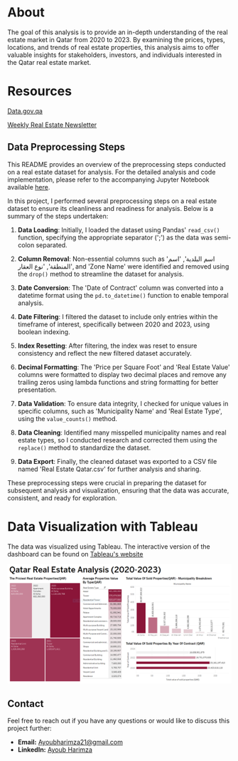 # About
The goal of this analysis is to provide an in-depth understanding of the real estate market in Qatar from 2020 to 2023. By examining the prices, types, locations, and trends of real estate properties, this analysis aims to offer valuable insights for stakeholders, investors, and individuals interested in the Qatar real estate market.

# Resources
[Data.gov.qa](https://www.data.gov.qa/pages/default/)

[Weekly Real Estate Newsletter](https://www.data.gov.qa/explore/dataset/weekly-real-estate-newsletter/information/)

## Data Preprocessing Steps

This README provides an overview of the preprocessing steps conducted on a real estate dataset for analysis. For the detailed analysis and code implementation, please refer to the accompanying Jupyter Notebook available [here](https://github.com/Ayoub-Harimza/Qatar-Real-Estate-Analysis/blob/main/Qatar%20Real%20Estate%20Dataset.ipynb).

In this project, I performed several preprocessing steps on a real estate dataset to ensure its cleanliness and readiness for analysis. Below is a summary of the steps undertaken:

1. **Data Loading**: Initially, I loaded the dataset using Pandas' `read_csv()` function, specifying the appropriate separator (';') as the data was semi-colon separated.

2. **Column Removal**: Non-essential columns such as 'اسم البلدية', 'اسم المنطقة', 'نوع العقار', and 'Zone Name' were identified and removed using the `drop()` method to streamline the dataset for analysis.

3. **Date Conversion**: The 'Date of Contract' column was converted into a datetime format using the `pd.to_datetime()` function to enable temporal analysis.

4. **Date Filtering**: I filtered the dataset to include only entries within the timeframe of interest, specifically between 2020 and 2023, using boolean indexing.

5. **Index Resetting**: After filtering, the index was reset to ensure consistency and reflect the new filtered dataset accurately.

6. **Decimal Formatting**: The 'Price per Square Foot' and 'Real Estate Value' columns were formatted to display two decimal places and remove any trailing zeros using lambda functions and string formatting for better presentation.

7. **Data Validation**: To ensure data integrity, I checked for unique values in specific columns, such as 'Municipality Name' and 'Real Estate Type', using the `value_counts()` method.

8. **Data Cleaning**: Identified many misspelled municipality names and real estate types, so I conducted research and corrected them using the `replace()` method to standardize the dataset.

9. **Data Export**: Finally, the cleaned dataset was exported to a CSV file named 'Real Estate Qatar.csv' for further analysis and sharing.

These preprocessing steps were crucial in preparing the dataset for subsequent analysis and visualization, ensuring that the data was accurate, consistent, and ready for exploration.

# Data Visualization with Tableau
The data was visualized using Tableau. The interactive version of the dashboard can be found on [Tableau's website](https://public.tableau.com/app/profile/ayoub.harimza/viz/QatarRealEstateAnalysis2020-2023/Dashboard1)

![Image](https://github.com/Ayoub-Harimza/Qatar-Real-Estate-Analysis/blob/main/Tableau%20Visualization/Real%20Estate%20Dashboard.PNG)
 
## Contact

Feel free to reach out if you have any questions or would like to discuss this project further:

- **Email:** Ayoubharimza21@gmail.com
- **LinkedIn:** [Ayoub Harimza](https://www.linkedin.com/in/ayoub-harimza-4926a22a7/)
